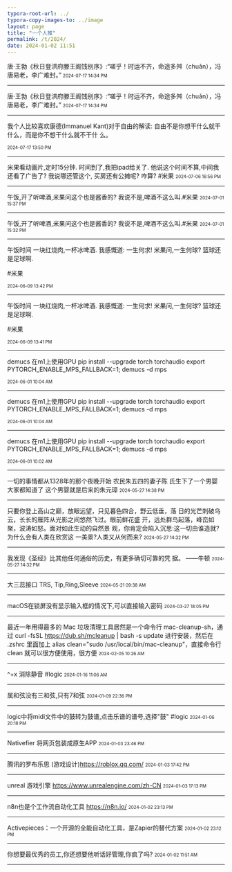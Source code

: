 ```yaml
---
typora-root-url: ../
typora-copy-images-to: ../image
layout: page 
title: "一个人推"
permalink: /t/2024/
date: 2024-01-02 11:51
---
```


唐·王勃《秋日登洪府滕王阁饯别序》:“嗟乎！时运不齐，命途多舛（chuǎn），冯唐易老，李广难封。”
<font size="1">2024-07-17 14:34 PM</font>
<hr>

唐·王勃《秋日登洪府滕王阁饯别序》:“嗟乎！时运不齐，命途多舛（chuǎn），冯唐易老，李广难封。”
<font size="1">2024-07-17 14:34 PM</font>
<hr>

我个人比较喜欢康德(Immanuel Kant)对于自由的解读:
自由不是你想干什么就干什么，而是你不想干什么就不干什 么。

<font size="1">2024-07-17 13:50 PM</font>
<hr>

米果看动画片,定时15分钟.
时间到了,我把ipad给关了.
他说这个时间不算,中间我还看了广告了?
我说哪还管这个, 买房还有公摊呢? 咋算?
#米果
<font size="1">2024-07-06 16:56 PM</font>
<hr>

午饭,开了听啤酒,米果问这个也是酱香的? 我说不是,啤酒不这么叫.#米果
<font size="1">2024-07-01 15:37 PM</font>
<hr>

午饭,开了听啤酒,米果问这个也是酱香的? 我说不是,啤酒不这么叫.#米果
<font size="1">2024-07-01 15:32 PM</font>
<hr>

午饭时间
一块红烧肉,一杯冰啤酒.
我感慨道: 一生何求!
米果问,一生何球? 篮球还是足球啊.

#米果

<font size="1">2024-06-09 13:42 PM</font>
<hr>

午饭时间
一块红烧肉,一杯冰啤酒.
我感慨道: 一生何求!
米果问,一生何球? 篮球还是足球啊.

#米果

<font size="1">2024-06-09 13:41 PM</font>
<hr>

demucs 在m1上使用GPU
pip install --upgrade torch torchaudio
export PYTORCH_ENABLE_MPS_FALLBACK=1; demucs -d mps


<font size="1">2024-06-01 10:04 AM</font>
<hr>

demucs 在m1上使用GPU
pip install --upgrade torch torchaudio
export PYTORCH_ENABLE_MPS_FALLBACK=1; demucs -d mps


<font size="1">2024-06-01 10:04 AM</font>
<hr>

demucs 在m1上使用GPU
pip install --upgrade torch torchaudio
export PYTORCH_ENABLE_MPS_FALLBACK=1; demucs -d mps


<font size="1">2024-06-01 10:02 AM</font>
<hr>

一切的事情都从1328年的那个夜晚开始 农民朱五四的妻子陈 氏生下了一个男婴 大家都知道了 这个男婴就是后来的朱元璋
<font size="1">2024-05-27 14:38 PM</font>
<hr>

只要你登上高山之巅，放眼远望，只见暮色四合，野云低垂，落
日的光芒刺破乌云，长长的雁阵从光影之间悠然飞过。眼前鲜花盛
开，远处群鸟起落，峰峦如聚，波涛如怒。面对如此生动的自然景
观，你肯定会陷入沉思:这一切由谁造就?为什么会有人类在欣赏这
一美景?人类又从何而来?
<font size="1">2024-05-27 14:32 PM</font>
<hr>

我发现《圣经》比其他任何通俗的历史，有更多确切可靠的凭
据。
——牛顿
<font size="1">2024-05-27 14:32 PM</font>
<hr>

大三蕊接口 TRS, Tip,Ring,Sleeve
<font size="1">2024-05-21 09:38 AM</font>
<hr>

macOS在锁屏没有显示输入框的情况下,可以直接输入密码
<font size="1">2024-03-27 18:05 PM</font>
<hr>

最近一年用得最多的 Mac 垃圾清理工具居然是一个命令行 mac-cleanup-sh，通过 curl -fsSL <https://dub.sh/mcleanup> | bash -s update 进行安装，然后在 .zshrc 里面加上 alias clean="sudo /usr/local/bin/mac-cleanup"，直接命令行 clean 就可以很方便使用，很方便
<font size="1">2024-02-05 10:26 AM</font>
<hr>

^+x 消除静音  #logic
<font size="1">2024-01-16 11:06 AM</font>
<hr>

属和弦没有三和弦,只有7和弦
<font size="1">2024-01-09 22:36 PM</font>
<hr>

logic中将midi文件中的鼓转为鼓谱,点击乐谱的谱号,选择"鼓" #logic
<font size="1">2024-01-06 20:18 PM</font>
<hr>

Nativefier 将网页包装成原生APP
<font size="1">2024-01-03 23:46 PM</font>
<hr>

腾讯的罗布乐思 (游戏设计)<https://roblox.qq.com/>
<font size="1">2024-01-03 17:42 PM</font>
<hr>

unreal 游戏引擎 <https://www.unrealengine.com/zh-CN>
<font size="1">2024-01-03 17:13 PM</font>
<hr>

n8n也是个工作流自动化工具 <https://n8n.io/>
<font size="1">2024-01-02 23:13 PM</font>
<hr>

Activepieces：一个开源的全能自动化工具，是Zapier的替代方案
<font size="1">2024-01-02 23:12 PM</font>
<hr>

你想要最优秀的员工,你还想要他听话好管理,你疯了吗?
<font size="1">2024-01-02 11:51 AM</font>
<hr>

